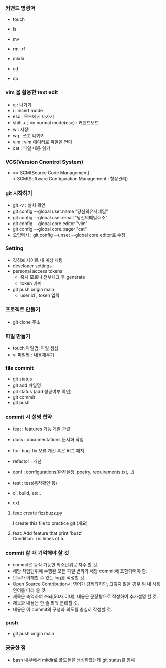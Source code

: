### 커맨드 명령어
- touch 
- ls
- mv
- rm -rf
- mkdir

- cd
- cp

### vim 을 활용한 text edit
- q : 나가기
- i : insert mode
- esc : 모드에서 나가기
- shift + ; on normal mode(esc) : 커멘드모드
- w : 저장!
- wq : 쓰고 나가기
- vim : vim 에디터로 파일을 연다
- cat : 파일 내용 읽기

### VCS(Version Cnontrol System)
- == SCM(Source Code Management)  
< SCM(Software Configuration Management : 형상관리)

### git 시작하기
- git -v : 설치 확인
- git config --global user.name "당신의유저네임"
- git config --global user.email "당신의메일주소"
- git config --global core.editor "vim"
- git config --global core.pager "cat"
- 오입력시 : git config --unset --global core.editor로 수정

### Setting
- 깃허브 사이트 내 계성 세팅
- developer settings
- personal access tokens
    - 혹시 모르니 전부체크 후 generate
    - token 카피
- git push origin main
    - user id , token 입력

### 프로젝트 만들기
- git clone 주소
### 파일 만들기
- touch 파일명: 파일 생성
- vi 파일명 : 내용채우기

### file commit
- git status
- git add 파일명
- git status (add 성공여부 확인)
- git commit
- git push

### commit 시 설명 협약
- feat : features 기능 개발 관련
- docs : documentations 문서화 작업
- fix : bug-fix 오류 개선 혹은 버그 패치
- refactor : 개선
- conf : configurations(환경설정, poetry, requirements.txt,...)

- test : test(동작확인 등)
- ci, build, etc..
- ex) 
1. feat: create fizzbuzz.py

    I create this file to practice git.(개요)
2. feat: Add feature that print 'buzz'  
Condition: i is times of 5.

### commit 할 때 기억해야 할 것
- commit은 동작 가능한 최소단위로 자주 할 것.
- 해당 작업단위에 수행된 모든 파일 변화가 해당 commit에 포함되어야 함.
- 모두가 이해할 수 있는 log를 작성할 것.
- Open Source Contribution시 영어가 강제되지만, 그렇지 않을 경우 팀 내 사용 언어를
따라 쓸 것.
- 제목은 축약하여 쓰되(50자 이내), 내용은 문장형으로 작성하여 추가설명 할 것.
- 제목과 내용은 한 줄 띄워 분리할 것.
- 내용은 이 commit의 구성과 의도를 충실히 작성할 것.

### push
- git push origin main
### 궁금한 점
- bash 내부에서 mkdir로 폴도들을 생성하였는데 git status를 통해 